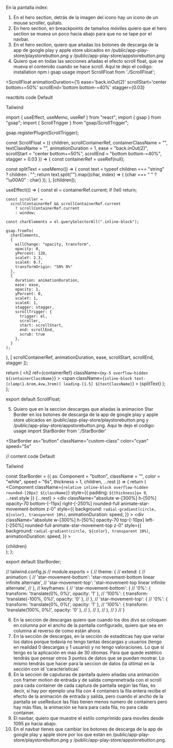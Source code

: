 En la pantalla index: 
1) En el hero section, detrás de la imagen del icono hay un icono de un mouse scroller, quítalo.
2) En hero section, en breackpoints de tamaños móviles quiero que el hero section se mueva un poco hacia abajo para que no se tape por el navbar.
3) En el hero section, quiero que añadas los botones de descarga de la app de google play y apple store ubicados en /public/app-play-store/playstorebutton.png y /public/app-play-store/appstorebutton.png
4) Quiero que en todas las secciones añadas el efecto scroll float, que se mueva el contenido cuando se hace scroll. Aquí te dejo el codigo:
installation
npm i gsap
usage
import ScrollFloat from './ScrollFloat';

<ScrollFloat
  animationDuration={1}
  ease='back.inOut(2)'
  scrollStart='center bottom+=50%'
  scrollEnd='bottom bottom-=40%'
  stagger={0.03}
>
  reactbits
</ScrollFloat>
code
Default

Tailwind

import { useEffect, useMemo, useRef } from "react";
import { gsap } from "gsap";
import { ScrollTrigger } from "gsap/ScrollTrigger";

gsap.registerPlugin(ScrollTrigger);

const ScrollFloat = ({
  children,
  scrollContainerRef,
  containerClassName = "",
  textClassName = "",
  animationDuration = 1,
  ease = "back.inOut(2)",
  scrollStart = "center bottom+=50%",
  scrollEnd = "bottom bottom-=40%",
  stagger = 0.03
}) => {
  const containerRef = useRef(null);

  const splitText = useMemo(() => {
    const text = typeof children === "string" ? children : "";
    return text.split("").map((char, index) => (
      <span className="inline-block" key={index}>
        {char === " " ? "\u00A0" : char}
      </span>
    ));
  }, [children]);

  useEffect(() => {
    const el = containerRef.current;
    if (!el) return;

    const scroller =
      scrollContainerRef && scrollContainerRef.current
        ? scrollContainerRef.current
        : window;

    const charElements = el.querySelectorAll(".inline-block");

    gsap.fromTo(
      charElements,
      {
        willChange: "opacity, transform",
        opacity: 0,
        yPercent: 120,
        scaleY: 2.3,
        scaleX: 0.7,
        transformOrigin: "50% 0%"
      },
      {
        duration: animationDuration,
        ease: ease,
        opacity: 1,
        yPercent: 0,
        scaleY: 1,
        scaleX: 1,
        stagger: stagger,
        scrollTrigger: {
          trigger: el,
          scroller,
          start: scrollStart,
          end: scrollEnd,
          scrub: true
        },
      }
    );
  }, [
    scrollContainerRef,
    animationDuration,
    ease,
    scrollStart,
    scrollEnd,
    stagger
  ]);

  return (
    <h2
      ref={containerRef}
      className={`my-5 overflow-hidden ${containerClassName}`}
    >
      <span
        className={`inline-block text-[clamp(1.6rem,4vw,3rem)] leading-[1.5] ${textClassName}`}
      >
        {splitText}
      </span>
    </h2>
  );
};

export default ScrollFloat;


5) Quiero que en la seccion descargas que añadas la animacion Star Border en los botones de descarga de la app de google play y apple store ubicados en /public/app-play-store/playstorebutton.png y /public/app-play-store/appstorebutton.png. Aqui te dejo el codigo:
usage
import StarBorder from './StarBorder'
  
<StarBorder
  as="button"
  className="custom-class"
  color="cyan"
  speed="5s"
>
  // content
</StarBorder>
code
Default

Tailwind

const StarBorder = ({
  as: Component = "button",
  className = "",
  color = "white",
  speed = "6s",
  thickness = 1,
  children,
  ...rest
}) => {
  return (
    <Component 
      className={`relative inline-block overflow-hidden rounded-[20px] ${className}`} 
      style={{
        padding: `${thickness}px 0`,
        ...rest.style
      }}
      {...rest}
    >
      <div
        className="absolute w-[300%] h-[50%] opacity-70 bottom-[-11px] right-[-250%] rounded-full animate-star-movement-bottom z-0"
        style={{
          background: `radial-gradient(circle, ${color}, transparent 10%)`,
          animationDuration: speed,
        }}
      ></div>
      <div
        className="absolute w-[300%] h-[50%] opacity-70 top-[-10px] left-[-250%] rounded-full animate-star-movement-top z-0"
        style={{
          background: `radial-gradient(circle, ${color}, transparent 10%)`,
          animationDuration: speed,
        }}
      ></div>
      <div className="relative z-1 bg-gradient-to-b from-black to-gray-900 border border-gray-800 text-white text-center text-[16px] py-[16px] px-[26px] rounded-[20px]">
        {children}
      </div>
    </Component>
  );
};

export default StarBorder;

// tailwind.config.js
// module.exports = {
//   theme: {
//     extend: {
//       animation: {
//         'star-movement-bottom': 'star-movement-bottom linear infinite alternate',
//         'star-movement-top': 'star-movement-top linear infinite alternate',
//       },
//       keyframes: {
//         'star-movement-bottom': {
//           '0%': { transform: 'translate(0%, 0%)', opacity: '1' },
//           '100%': { transform: 'translate(-100%, 0%)', opacity: '0' },
//         },
//         'star-movement-top': {
//           '0%': { transform: 'translate(0%, 0%)', opacity: '1' },
//           '100%': { transform: 'translate(100%, 0%)', opacity: '0' },
//         },
//       },
//     },
//   }
// }

6) En la seccion de descargas quiero que cuando los dos divs se coloquen en columna por el ancho de la pantalla configurado, quiero que sea en columna al reverso de como están ahora.
7) En la sección de descargas, en la sección de estaditicas hay que variar los datos porque todavia no tengo tantas descargas y usuarios (tengo en realidad 0 descargas y 1 usuario) y no tengo valoraciones. Lo que sí tengo es la aplicación en mas de 30 idiomas. Para que quede estético tendrás que pensar otros 3 puntos de datos que se puedan mostrar. Lo mismo tendrás que hacer para la seccion de datos (la útlima) en la sección con id 'caracteristicas'
8) En la seccion de caputuras de pantalla quiero añadas una animación con framer motion de entrada y de salida comprenetrada con el scroll para cada container de cada captura de pantalla según las filas, es decir, si hay por ejemplo una fila con 4 containers la fila entera recibe el efecto de la animación de entrada y salida, pero cuando el ancho de la pantalla se useReduce las filas tienen menos numero de containers pero hay más filas, la animación se hara para cada fila, no para cada container.
8) El navbar, quiero que muestre el estilo comprimido para moviles desde 1095 px hacia abajo.
9) En el navbar tienes que cambiar los botones de descarga de la app de google play y apple store por los que están en /public/app-play-store/playstorebutton.png y /public/app-play-store/appstorebutton.png.